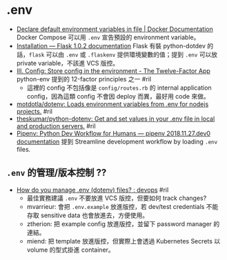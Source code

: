 # .env

  - [Declare default environment variables in file \| Docker Documentation](https://docs.docker.com/compose/env-file/) Docker Compose 可以用 `.env` 宣告預設的 environment variable。
  - [Installation — Flask 1\.0\.2 documentation](http://flask.pocoo.org/docs/1.0/installation/) Flask 有裝 python-dotdev 的話，`flask` 可以由 `.env` 或 `.flaskenv` 提供環境變數的值；提到 `.env` 可以放 private variable，不該進 VCS 版控。
  - [III. Config: Store config in the environment - The Twelve\-Factor App](https://12factor.net/config) python-env 提到的 12-factor principles 之一 #ril
      - 這裡的 config 不包括像是 `config/routes.rb` 的 internal application config，因為這類 config 不會因 deploy 而異，最好用 code 來做。
  - [motdotla/dotenv: Loads environment variables from \.env for nodejs projects\.](https://github.com/motdotla/dotenv) #ril
  - [theskumar/python\-dotenv: Get and set values in your \.env file in local and production servers\.](https://github.com/theskumar/python-dotenv) #ril
  - [Pipenv: Python Dev Workflow for Humans — pipenv 2018\.11\.27\.dev0 documentation](https://pipenv.readthedocs.io/en/latest/) 提到 Streamline development workflow by loading `.env` files.

## `.env` 的管理/版本控制 ??

  - [How do you manage \.env \(dotenv\) files? : devops](https://www.reddit.com/r/devops/comments/52pl5c/how_do_you_manage_env_dotenv_files/) #ril
      - 最佳實務建議 `.env` 不要放進 VCS 版控，但要如何 track changes?
      - mvarrieur: 會把 `.env.example` 放進版控，若 dev/test credentials 不能存取 sensitive data 也會放進去，方便使用。
      - ztherion: 把 example config 放進版控，並留下 password manager 的連結。
      - miend: 把 template 放進版控，但實際上會透過 Kubernetes Secrets 以 volume 的型式掛進 container。
